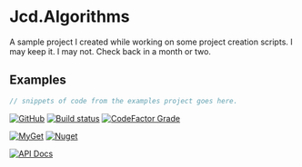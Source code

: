 # Jcd.Algorithms
A sample project I created while working on some project creation scripts. I may keep it. I may not. Check back in a month or two.

## Examples
```csharp
// snippets of code from the examples project goes here.
```



[![GitHub](https://img.shields.io/github/license/jason-c-daniels/Jcd.Algorithms)](https://github.com/jason-c-daniels/Jcd.Algorithms/blob/main/LICENSE)
[![Build status](https://ci.appveyor.com/api/projects/status/sbmfvmr1jmcf1pic?svg=true)](https://ci.appveyor.com/project/jason-c-daniels/jcd-algorithms)
[![CodeFactor Grade](https://img.shields.io/codefactor/grade/github/jason-c-daniels/Jcd.Algorithms)](https://www.codefactor.io/repository/github/jason-c-daniels/Jcd.Algorithms)

[![MyGet](https://img.shields.io/myget/jason-c-daniels/v/Jcd.Algorithms?logo=nuget)](https://www.myget.org/feed/jason-c-daniels/package/nuget/Jcd.Algorithms)
[![Nuget](https://img.shields.io/nuget/v/Jcd.Algorithms?logo=nuget)](https://www.nuget.org/packages/Jcd.Algorithms)

[![API Docs](https://img.shields.io/badge/Read-The%20API%20Documentation-blue?style=for-the-badge)](https://github.com/jason-c-daniels/Jcd.Algorithms/blob/main/docs/Jcd_Algorithms.md)
